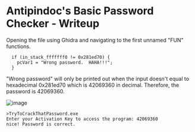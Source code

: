 # Antipindoc's Basic Password Checker - Writeup

Opening the file using Ghidra and navigating to the first unnamed "FUN" functions.

```
  if (in_stack_fffffff0 != 0x281ed70) {
    pcVar1 = "Wrong password.  HAHA!!!";
  }
```

"Wrong password" will only be printed out when the input doesn't equal to hexadecimal 0x281ed70 which is 42069360 in decimal. Therefore, the password is 42069360.

![image](https://user-images.githubusercontent.com/81070073/121837365-3fa0fb80-cc8a-11eb-884c-33c3b3e0a589.png)

```
>TryToCrackThatPassword.exe
Enter your Activation Key to access the program: 42069360
nice! Password is correct.
```
